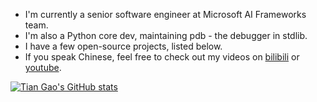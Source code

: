 * I'm currently a senior software engineer at Microsoft AI Frameworks team.
* I'm also a Python core dev, maintaining pdb - the debugger in stdlib.
* I have a few open-source projects, listed below.
* If you speak Chinese, feel free to check out my videos on [bilibili](https://space.bilibili.com/245645656) or [youtube](https://www.youtube.com/@minkoder).

[![Tian Gao's GitHub stats](https://github-readme-stats.vercel.app/api?username=gaogaotiantian&show_icons=true&theme=tokyonight)](https://github.com/anuraghazra/github-readme-stats)
